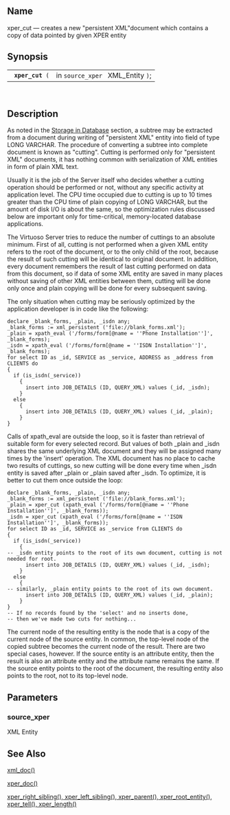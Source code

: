 <div id="fn_xper_cut" class="refentry">

<div class="titlepage">

</div>

<div class="refnamediv">

## Name

xper_cut — creates a new "persistent XML"document which contains a copy
of data pointed by given XPER entity

</div>

<div class="refsynopsisdiv">

## Synopsis

<div id="fsyn_xper_cut" class="funcsynopsis">

|                       |                                   |
|-----------------------|-----------------------------------|
| ` `**`xper_cut`**` (` | in `source_xper ` XML_Entity `)`; |

<div class="funcprototype-spacer">

 

</div>

</div>

</div>

<div id="desc_75" class="refsect1">

## Description

As noted in the <a href="ch-concepts.html#storageindb" class="link"
title="Storage in Database">Storage in Database</a> section, a subtree
may be extracted from a document during writing of "persistent XML"
entity into field of type LONG VARCHAR. The procedure of converting a
subtree into complete document is known as "cutting". Cutting is
performed only for "persistent XML" documents, it has nothing common
with serialization of XML entities in form of plain XML text.

Usually it is the job of the Server itself who decides whether a cutting
operation should be performed or not, without any specific activity at
application level. The CPU time occupied due to cutting is up to 10
times greater than the CPU time of plain copying of LONG VARCHAR, but
the amount of disk I/O is about the same, so the optimization rules
discussed below are important only for time-critical, memory-located
database applications.

The Virtuoso Server tries to reduce the number of cuttings to an
absolute minimum. First of all, cutting is not performed when a given
XML entity refers to the root of the document, or to the only child of
the root, because the result of such cutting will be identical to
original document. In addition, every document remembers the result of
last cutting performed on data from this document, so if data of some
XML entity are saved in many places without saving of other XML entities
between them, cutting will be done only once and plain copying will be
done for every subsequent saving.

The only situation when cutting may be seriously optimized by the
application developer is in code like the following:

``` programlisting
declare _blank_forms, _plain, _isdn any;
_blank_forms := xml_persistent ('file://blank_forms.xml');
_plain = xpath_eval ('/forms/form[@name = ''Phone Installation'']', _blank_forms);
_isdn = xpath_eval ('/forms/form[@name = ''ISDN Installation'']', _blank_forms);
for select ID as _id, SERVICE as _service, ADDRESS as _address from CLIENTS do
{
  if (is_isdn(_service))
    {
      insert into JOB_DETAILS (ID, QUERY_XML) values (_id, _isdn);
    }
  else
    {
      insert into JOB_DETAILS (ID, QUERY_XML) values (_id, _plain);
    }
}
```

Calls of xpath_eval are outside the loop, so it is faster than retrieval
of suitable form for every selected record. But values of both \_plain
and \_isdn shares the same underlying XML document and they will be
assigned many times by the 'insert' operation. The XML document has no
place to cache two results of cuttings, so new cutting will be done
every time when \_isdn entity is saved after \_plain or \_plain saved
after \_isdn. To optimize, it is better to cut them once outside the
loop:

``` programlisting
declare _blank_forms, _plain, _isdn any;
_blank_forms := xml_persistent ('file://blank_forms.xml');
_plain = xper_cut (xpath_eval ('/forms/form[@name = ''Phone Installation'']', _blank_forms));
_isdn = xper_cut (xpath_eval ('/forms/form[@name = ''ISDN Installation'']', _blank_forms));
for select ID as _id, SERVICE as _service from CLIENTS do
{
  if (is_isdn(_service))
    {
-- _isdn entity points to the root of its own document, cutting is not needed for root.
      insert into JOB_DETAILS (ID, QUERY_XML) values (_id, _isdn);
    }
  else
    {
-- similarly, _plain entity points to the root of its own document.
      insert into JOB_DETAILS (ID, QUERY_XML) values (_id, _plain);
    }
}
-- If no records found by the 'select' and no inserts done,
-- then we've made two cuts for nothing...
```

The current node of the resulting entity is the node that is a copy of
the current node of the source entity. In common, the top-level node of
the copied subtree becomes the current node of the result. There are two
special cases, however. If the source entity is an attribute entity,
then the result is also an attribute entity and the attribute name
remains the same. If the source entity points to the root of the
document, the resulting entity also points to the root, not to its
top-level node.

</div>

<div id="params_39" class="refsect1">

## Parameters

<div id="id124187" class="refsect2">

### source_xper

XML Entity

</div>

</div>

<div id="seealso_02_01" class="refsect1">

## See Also

<a href="fn_xml_cut.html" class="link" title="xml_cut">xml_doc()</a>

<a href="fn_xper_doc.html" class="link" title="xper_doc">xper_doc()</a>

<a href="fn_xper_right_sibling.html" class="link"
title="XPER navigation">xper_right_sibling(), xper_left_sibling(),
xper_parent(), xper_root_entity(), xper_tell(), xper_length()</a>

</div>

</div>
